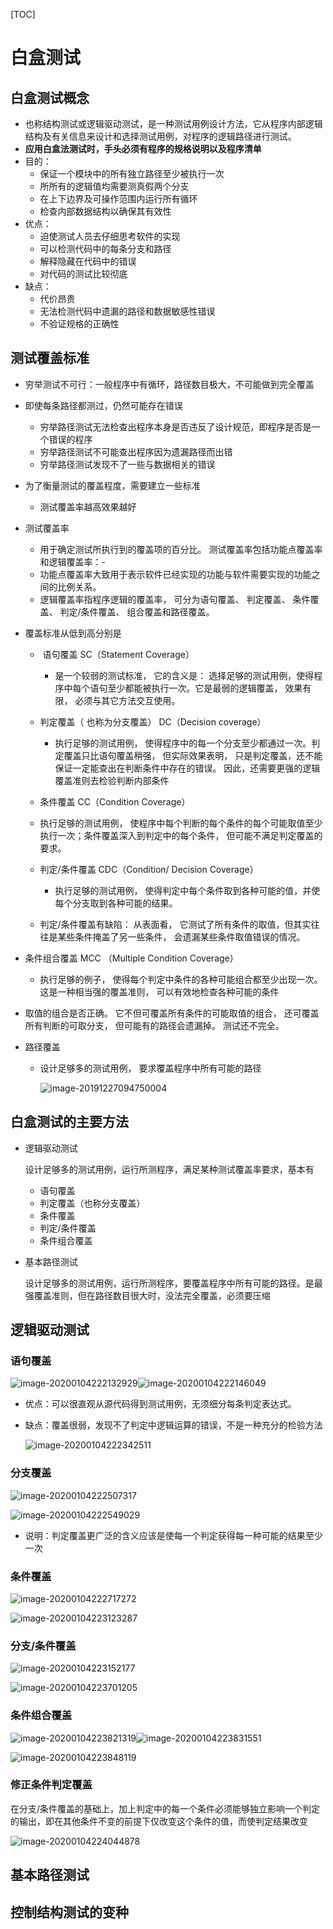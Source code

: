 [TOC]

#  白盒测试

## 白盒测试概念

- 也称结构测试或逻辑驱动测试，是一种测试用例设计方法，它从程序内部逻辑结构及有关信息来设计和选择测试用例，对程序的逻辑路径进行测试。
- **应用白盒法测试时，手头必须有程序的规格说明以及程序清单**
- 目的：
  - 保证一个模块中的所有独立路径至少被执行一次
  - 所所有的逻辑值均需要测真假两个分支
  - 在上下边界及可操作范围内运行所有循环
  - 检查内部数据结构以确保其有效性
- 优点：
  - 迫使测试人员去仔细思考软件的实现
  - 可以检测代码中的每条分支和路径
  - 解释隐藏在代码中的错误
  - 对代码的测试比较彻底
- 缺点：
  - 代价昂贵
  - 无法检测代码中遗漏的路径和数据敏感性错误
  - 不验证规格的正确性

## 测试覆盖标准

- 穷举测试不可行：一般程序中有循环，路径数目极大，不可能做到完全覆盖

- 即使每条路径都测过，仍然可能存在错误

  - 穷举路径测试无法检查出程序本身是否违反了设计规范，即程序是否是一个错误的程序
  - 穷举路径测试不可能查出程序因为遗漏路径而出错
  - 穷举路径测试发现不了一些与数据相关的错误

- 为了衡量测试的覆盖程度，需要建立一些标准

  - 测试覆盖率越高效果越好

- 测试覆盖率

  -   用于确定测试所执行到的覆盖项的百分比。 测试覆盖率包括功能点覆盖率和逻辑覆盖率：-
    - 功能点覆盖率大致用于表示软件已经实现的功能与软件需要实现的功能之间的比例关系。
    - 逻辑覆盖率指程序逻辑的覆盖率， 可分为语句覆盖、 判定覆盖、 条件覆盖、 判定/条件覆盖、 组合覆盖和路径覆盖。

- 覆盖标准从低到高分别是

  - ​    语句覆盖 SC（Statement Coverage）

    - 是一个较弱的测试标准， 它的含义是： 选择足够的测试用例，使得程序中每个语句至少都能被执行一次。它是最弱的逻辑覆盖， 效果有限， 必须与其它方法交互使用。

  - 判定覆盖（ 也称为分支覆盖） DC（Decision coverage）

    - 执行足够的测试用例， 使得程序中的每一个分支至少都通过一次。判定覆盖只比语句覆盖稍强， 但实际效果表明， 只是判定覆盖，还不能保证一定能查出在判断条件中存在的错误。 因此，还需要更强的逻辑覆盖准则去检验判断内部条件  

  -   条件覆盖 CC（Condition Coverage）

    - 执行足够的测试用例， 使程序中每个判断的每个条件的每个可能取值至少执行一次；条件覆盖深入到判定中的每个条件， 但可能不满足判定覆盖的要求。

  - 判定/条件覆盖 CDC（Condition/ Decision Coverage）

    - 执行足够的测试用例， 使得判定中每个条件取到各种可能的值，并使每个分支取到各种可能的结果。
  - 判定/条件覆盖有缺陷： 从表面看， 它测试了所有条件的取值，但其实往往是某些条件掩盖了另一些条件， 会遗漏某些条件取值错误的情况。  
  
-   条件组合覆盖 MCC （Multiple Condition Coverage）
  
    - 执行足够的例子， 使得每个判定中条件的各种可能组合都至少出现一次。这是一种相当强的覆盖准则， 可以有效地检查各种可能的条件
  - 取值的组合是否正确。 它不但可覆盖所有条件的可能取值的组合， 还可覆盖所有判断的可取分支， 但可能有的路径会遗漏掉。 测试还不完全。
  
- 路径覆盖
  
  - 设计足够多的测试用例， 要求覆盖程序中所有可能的路径  
  
      ![image-20191227094750004](白盒测试.assets/image-20191227094750004.png)

## 白盒测试的主要方法

- 逻辑驱动测试

  设计足够多的测试用例，运行所测程序，满足某种测试覆盖率要求，基本有

  - 语句覆盖
  - 判定覆盖（也称分支覆盖）
  - 条件覆盖
  - 判定/条件覆盖
  - 条件组合覆盖

- 基本路径测试

  设计足够多的测试用例，运行所测程序，要覆盖程序中所有可能的路径。是最强覆盖准则，但在路径数目很大时，没法完全覆盖，必须要压缩

## 逻辑驱动测试

### 语句覆盖

![image-20200104222132929](白盒测试.assets/image-20200104222132929.png)![image-20200104222146049](白盒测试.assets/image-20200104222146049.png)

- 优点：可以很直观从源代码得到测试用例，无须细分每条判定表达式。

- 缺点：覆盖很弱，发现不了判定中逻辑运算的错误，不是一种充分的检验方法

  ![image-20200104222342511](白盒测试.assets/image-20200104222342511.png)

### 分支覆盖

![image-20200104222507317](白盒测试.assets/image-20200104222507317.png)

![image-20200104222549029](白盒测试.assets/image-20200104222549029.png)

- 说明：判定覆盖更广泛的含义应该是使每一个判定获得每一种可能的结果至少一次

### 条件覆盖

![image-20200104222717272](白盒测试.assets/image-20200104222717272.png)

![image-20200104223123287](白盒测试.assets/image-20200104223123287.png)

### 分支/条件覆盖

![image-20200104223152177](白盒测试.assets/image-20200104223152177.png)

![image-20200104223701205](白盒测试.assets/image-20200104223701205.png)

### 条件组合覆盖

![image-20200104223821319](白盒测试.assets/image-20200104223821319.png)![image-20200104223831551](白盒测试.assets/image-20200104223831551.png)

![image-20200104223848119](白盒测试.assets/image-20200104223848119.png)

### 修正条件判定覆盖

在分支/条件覆盖的基础上，加上判定中的每一个条件必须能够独立影响一个判定的输出，即在其他条件不变的前提下仅改变这个条件的值，而使判定结果改变

![image-20200104224044878](白盒测试.assets/image-20200104224044878.png)

## 基本路径测试

## 控制结构测试的变种